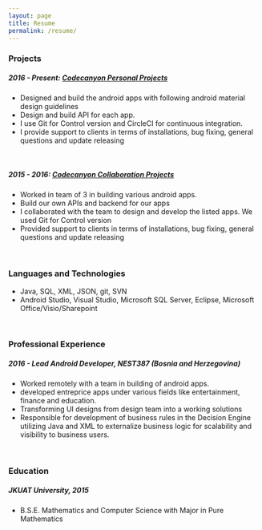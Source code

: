 ```yaml
---
layout: page
title: Resume
permalink: /resume/
---
```


### Projects

##### 2016 - Present: [Codecanyon Personal Projects](https://codecanyon.net/user/aroniez/portfolio)
- Designed and build the android apps with following android material design guidelines
- Design and build API for each app.
- I use Git for Control version and CircleCI for continuous integration.
- I provide support to clients in terms of installations, bug fixing, general questions and update releasing

<br>

##### 2015 - 2016: [Codecanyon Collaboration Projects](https://codecanyon.net/user/_gilo/portfolio)
- Worked in team of 3 in building various android apps.
- Build our own APIs and backend for our apps
- I collaborated with the team to design and develop the listed apps. We used Git for Control version
- Provided support to clients in terms of installations, bug fixing, general questions and update releasing

<br>

### Languages and Technologies

- Java, SQL, XML, JSON, git, SVN
- Android Studio, Visual Studio, Microsoft SQL Server, Eclipse, Microsoft Office/Visio/Sharepoint

<br>

### Professional Experience

##### 2016 - Lead Android Developer, NEST387 (Bosnia and Herzegovina)
- Worked remotely with a team in building of android apps.
- developed entreprice apps under various fields like entertainment, finance and education.
- Transforming UI designs from design team into a working solutions
- Responsible for development of business rules in the Decision Engine utilizing Java and XML to externalize business logic for scalability and visibility to business users.

<br>

### Education

##### JKUAT University, 2015
- B.S.E. Mathematics and Computer Science with Major in Pure Mathematics 
